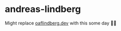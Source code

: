 # andreas-lindberg

Might replace [oaflindberg.dev](https://oaflindberg.dev) with this some day 🤷‍♂️
